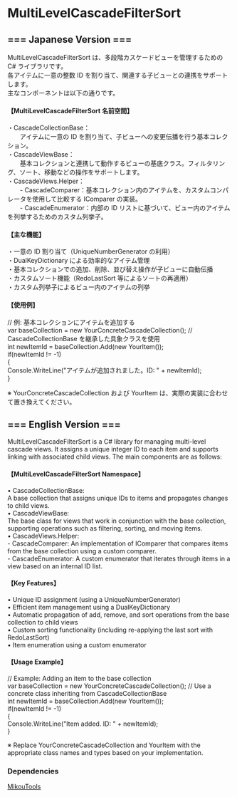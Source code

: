 # MultiLevelCascadeFilterSort
  
  
## === Japanese Version ===  
  
MultiLevelCascadeFilterSort は、多段階カスケードビューを管理するための C# ライブラリです。  
各アイテムに一意の整数 ID を割り当て、関連する子ビューとの連携をサポートします。  
主なコンポーネントは以下の通りです。  
  
#### 【MultiLevelCascadeFilterSort 名前空間】  
・CascadeCollectionBase：  
　　アイテムに一意の ID を割り当て、子ビューへの変更伝播を行う基本コレクション。  
・CascadeViewBase：  
　　基本コレクションと連携して動作するビューの基底クラス。フィルタリング、ソート、移動などの操作をサポートします。  
・CascadeViews.Helper：  
　　- CascadeComparer：基本コレクション内のアイテムを、カスタムコンパレータを使用して比較する IComparer<int> の実装。  
　　- CascadeEnumerator：内部の ID リストに基づいて、ビュー内のアイテムを列挙するためのカスタム列挙子。  
  
#### 【主な機能】  
・一意の ID 割り当て（UniqueNumberGenerator の利用）  
・DualKeyDictionary による効率的なアイテム管理  
・基本コレクションでの追加、削除、並び替え操作が子ビューに自動伝播  
・カスタムソート機能（RedoLastSort 等によるソートの再適用）  
・カスタム列挙子によるビュー内のアイテムの列挙  
  
#### 【使用例】  
// 例: 基本コレクションにアイテムを追加する  
var baseCollection = new YourConcreteCascadeCollection(); // CascadeCollectionBase を継承した具象クラスを使用  
int newItemId = baseCollection.Add(new YourItem());  
if(newItemId != -1)  
{  
    Console.WriteLine("アイテムが追加されました。ID: " + newItemId);  
}  
  
※ YourConcreteCascadeCollection および YourItem は、実際の実装に合わせて置き換えてください。  
  
  
## === English Version ===  

MultiLevelCascadeFilterSort is a C# library for managing multi-level cascade views.
It assigns a unique integer ID to each item and supports linking with associated child views.
The main components are as follows:

#### 【MultiLevelCascadeFilterSort Namespace】  
• CascadeCollectionBase:  
    A base collection that assigns unique IDs to items and propagates changes to child views.  
• CascadeViewBase:  
    The base class for views that work in conjunction with the base collection, supporting operations such as filtering, sorting, and moving items.  
• CascadeViews.Helper:  
    - CascadeComparer: An implementation of IComparer<int> that compares items from the base collection using a custom comparer.  
    - CascadeEnumerator: A custom enumerator that iterates through items in a view based on an internal ID list.  
  
#### 【Key Features】  
• Unique ID assignment (using a UniqueNumberGenerator)  
• Efficient item management using a DualKeyDictionary  
• Automatic propagation of add, remove, and sort operations from the base collection to child views  
• Custom sorting functionality (including re-applying the last sort with RedoLastSort)  
• Item enumeration using a custom enumerator  
  
#### 【Usage Example】  
// Example: Adding an item to the base collection  
var baseCollection = new YourConcreteCascadeCollection(); // Use a concrete class inheriting from CascadeCollectionBase  
int newItemId = baseCollection.Add(new YourItem());  
if(newItemId != -1)  
{  
    Console.WriteLine("Item added. ID: " + newItemId);  
}  
  
※ Replace YourConcreteCascadeCollection and YourItem with the appropriate class names and types based on your implementation.  
  
  
### Dependencies  
[MikouTools](https://github.com/Mikou2761210/MikouTools)
